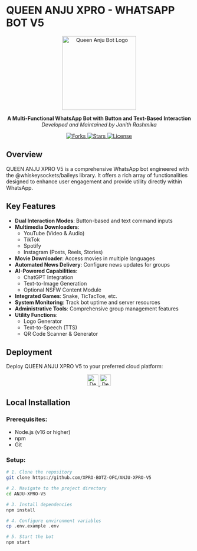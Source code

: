 # QUEEN ANJU XPRO - WHATSAPP BOT V5

<p align="center">
<img src="https://i.imgur.com/placeholder.png" width="200" alt="Queen Anju Bot Logo"/>
</p>

<p align="center">
<strong>A Multi-Functional WhatsApp Bot with Button and Text-Based Interaction</strong><br>
<em>Developed and Maintained by Janith Rashmika</em>
</p>

<p align="center">
<a href="https://github.com/XPRO-BOTZ-OFC/ANJU-XPRO-V5/fork">
<img src="https://img.shields.io/github/forks/XPRO-BOTZ-OFC/ANJU-XPRO-V5?style=social" alt="Forks"/>
</a>
<a href="https://github.com/XPRO-BOTZ-OFC/ANJU-XPRO-V5/stargazers">
<img src="https://img.shields.io/github/stars/XPRO-BOTZ-OFC/ANJU-XPRO-V5?style=social" alt="Stars"/>
</a>
<a href="https://github.com/XPRO-BOTZ-OFC/ANJU-XPRO-V5/blob/main/LICENSE">
<img src="https://img.shields.io/github/license/XPRO-BOTZ-OFC/ANJU-XPRO-V5" alt="License"/>
</a>
</p>

## Overview

QUEEN ANJU XPRO V5 is a comprehensive WhatsApp bot engineered with the @whiskeysockets/baileys library. It offers a rich array of functionalities designed to enhance user engagement and provide utility directly within WhatsApp.

## Key Features

- **Dual Interaction Modes**: Button-based and text command inputs
- **Multimedia Downloaders**:
  - YouTube (Video & Audio)
  - TikTok
  - Spotify
  - Instagram (Posts, Reels, Stories)
- **Movie Downloader**: Access movies in multiple languages
- **Automated News Delivery**: Configure news updates for groups
- **AI-Powered Capabilities**:
  - ChatGPT Integration
  - Text-to-Image Generation
  - Optional NSFW Content Module
- **Integrated Games**: Snake, TicTacToe, etc.
- **System Monitoring**: Track bot uptime and server resources
- **Administrative Tools**: Comprehensive group management features
- **Utility Functions**:
  - Logo Generator
  - Text-to-Speech (TTS)
  - QR Code Scanner & Generator

## Deployment

Deploy QUEEN ANJU XPRO V5 to your preferred cloud platform:

<p align="center">
<a href="https://heroku.com/deploy?template=https://github.com/XPRO-BOTZ-OFC/ANJU-XPRO-V5">
<img src="https://www.herokucdn.com/deploy/button.svg" alt="Deploy to Heroku" height="30"/>
</a>
<a href="https://railway.app/new/template?template=https://github.com/XPRO-BOTZ-OFC/ANJU-XPRO-V5">
<img src="https://railway.app/button.svg" alt="Deploy on Railway" height="30"/>
</a>
</p>

## Local Installation

### Prerequisites:
- Node.js (v16 or higher)
- npm
- Git

### Setup:
```bash
# 1. Clone the repository
git clone https://github.com/XPRO-BOTZ-OFC/ANJU-XPRO-V5

# 2. Navigate to the project directory
cd ANJU-XPRO-V5

# 3. Install dependencies
npm install

# 4. Configure environment variables
cp .env.example .env

# 5. Start the bot
npm start
